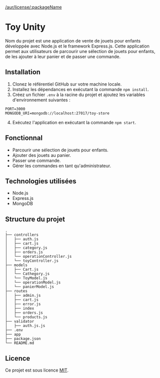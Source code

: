 [/aur/license/:packageName](https://img.shields.io/bower/l/t)
# Toy Unity

Nom du projet est une application de vente de jouets pour enfants développée avec Node.js et le framework Express.js. Cette application permet aux utilisateurs de parcourir une sélection de jouets pour enfants, de les ajouter à leur panier et de passer une commande.

## Installation

1. Clonez le référentiel GitHub sur votre machine locale.
2. Installez les dépendances en exécutant la commande `npm install`.
3. Créez un fichier `.env` à la racine du projet et ajoutez les variables d'environnement suivantes :

```
PORT=3000
MONGODB_URI=mongodb://localhost:27017/toy-store
```

4. Exécutez l'application en exécutant la commande `npm start`.

## Fonctionnal

- Parcourir une sélection de jouets pour enfants.
- Ajouter des jouets au panier.
- Passer une commande.
- Gérer les commandes en tant qu'administrateur.

## Technologies utilisées

- Node.js
- Express.js
- MongoDB

## Structure du projet

```
.
├── controllers
│   ├── auth.js
│   ├── cart.js
│   ├── category.js
│   ├── orders.js
│   └── operationController.js
│   └── toyController.js
├── models
│   ├── Cart.js
│   └── Cathegory.js
│   └── ToyModel.js
│   └── operationModel.js
│   └── panierModel.js
├── routes
│   ├── admin.js
│   ├── cart.js
│   ├── error.js
│   ├── index
│   ├── orders.js
│   └── products.js
├── validator
│   ├── auth.js.js
├── .env
├── app
├── package.json
└── README.md
```


## Licence

Ce projet est sous licence [MIT](https://opensource.org/licenses/MIT).
